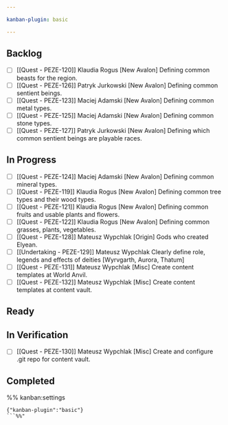 ```yaml
---

kanban-plugin: basic

---
```


## Backlog
- [ ] [[Quest - PEZE-120]] 
 Klaudia Rogus 
 [New Avalon] Defining common beasts for the region.
- [ ] [[Quest - PEZE-126]] 
 Patryk Jurkowski 
 [New Avalon] Defining common sentient beings.
- [ ] [[Quest - PEZE-123]] 
 Maciej Adamski 
 [New Avalon] Defining common metal types.
- [ ] [[Quest - PEZE-125]] 
 Maciej Adamski 
 [New Avalon] Defining common stone types.
- [ ] [[Quest - PEZE-127]] 
 Patryk Jurkowski 
 [New Avalon] Defining which common sentient beings are playable races.

## In Progress
- [ ] [[Quest - PEZE-124]] 
 Maciej Adamski 
 [New Avalon] Defining common mineral types.
- [ ] [[Quest - PEZE-119]] 
 Klaudia Rogus 
 [New Avalon] Defining common tree types and their wood types.
- [ ] [[Quest - PEZE-121]] 
 Klaudia Rogus 
 [New Avalon] Defining common fruits and usable plants and flowers.
- [ ] [[Quest - PEZE-122]] 
 Klaudia Rogus 
 [New Avalon] Defining common grasses, plants, vegetables.
- [ ] [[Quest - PEZE-128]] 
 Mateusz Wypchlak 
 [Origin] Gods who created Elyean.
- [ ] [[Undertaking - PEZE-129]] 
 Mateusz Wypchlak 
 Clearly define role, legends and effects of deities [Wyrvgarth, Aurora, Thatum]
- [ ] [[Quest - PEZE-131]] 
 Mateusz Wypchlak 
 [Misc] Create content templates at World Anvil.
- [ ] [[Quest - PEZE-132]] 
 Mateusz Wypchlak 
 [Misc] Create content templates at content vault.

## Ready

## In Verification
- [ ] [[Quest - PEZE-130]] 
 Mateusz Wypchlak 
 [Misc] Create and configure .git repo for content vault.

## Completed


%% kanban:settings
```
{"kanban-plugin":"basic"}
```%%"